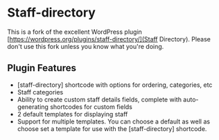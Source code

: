 # Staff-directory

This is a fork of the excellent WordPress plugin [https://wordpress.org/plugins/staff-directory/](Staff Directory). Please don't use this fork unless you know what you're doing.

## Plugin Features

- [staff-directory] shortcode with options for ordering, categories, etc
- Staff categories
- Ability to create custom staff details fields, complete with auto-generating shortcodes for custom fields
- 2 default templates for displaying staff
- Support for multiple templates. You can choose a default as well as choose set a template for use with the [staff-directory] shortcode.
